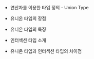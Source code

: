 * 연산자를 이용한 타입 정의 - Union Type



* 유니온 타입의 장점


* 유니온 타입의 특징


* 인터섹션 타입 소개


* 유니온 타입과 인터섹션 타입의 차이점



